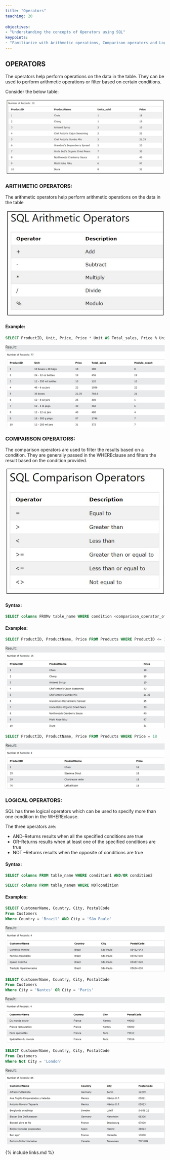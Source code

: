 ```yaml
---
title: "Operators"
teaching: 20

objectives:
- "Understanding the concepts of Operators using SQL"
keypoints:
- "Familiarize with Arithmetic operations, Comparison operators and Logical Operators"
---
```


## OPERATORS

The  operators help  perform  operations on the  data  in  the table. They  can  be  used  to  perform arithmetic operations or filter based on certain conditions.

Consider the below table:

![Opt_1](../fig/opt_1.JPG)

### ARITHMETIC OPERATORS:

The arithmetic operators help perform arithmetic operations on the data in the table

![Opt_2](../fig/opt_2.JPG)

#### Example:

```sql
SELECT ProductID, Unit, Price, Price * Unit AS Total_sales, Price % Unit AS Modulo_result FROM Products
```
![Opt_3](../fig/opt_3.JPG)

### COMPARISON OPERATORS:

The  comparison  operators  are  used  to  filter  the  results  based  on  a  condition.  They  are generally passed in the WHEREclause and filters the result based on the condition provided.

![Opt_4](../fig/opt_4.JPG)

#### Syntax:

```sql
SELECT columns FROMv table_name WHERE condition <comparison_operator_of_choice> value
```

#### Examples:

```sql
SELECT ProductID, ProductName, Price FROM Products WHERE ProductID <= 15
```
![Opt_5](../fig/opt_5.JPG)

```sql
SELECT ProductID, ProductName, Price FROM Products WHERE Price = 18
```
![Opt_6](../fig/opt_6.JPG)

### LOGICAL OPERATORS:

SQL has three logical operators which can be used to specify more than one condition in the WHEREclause.

The three operators are:

* AND–Returns results when all the specified conditions are true
* OR–Returns results when at least one of the specified conditions are true
* NOT –Returns results when the opposite of conditions are true

#### Syntax:

```sql
SELECT columns FROM table_name WHERE condition1 AND/OR condition2
```

```sql
SELECT columns FROM table_namem WHERE NOTcondition
```

#### Examples:

```sql
SELECT CustomerName, Country, City, PostalCode
From Customers
Where Country = 'Brazil' AND City = 'São Paulo'
```
![Opt_7](../fig/opt_7.JPG)

```sql
SELECT CustomerName, Country, City, PostalCode
From Customers
Where City = 'Nantes' OR City = 'Paris'
```
![Opt_8](../fig/opt_8.JPG)

```sql
SELECT CustomerName, Country, City, PostalCode
From Customers
Where Not City = 'London'
```
![Opt_9](../fig/opt_9.JPG)

{% include links.md %}
